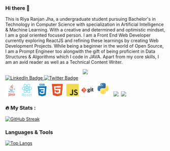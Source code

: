 ### Hi there 👋


This is Riya Ranjan Jha, a undergraduate student pursuing Bachelor's in Technology in Computer Science with specialization in Artificial Intelligence & Machine Learning. With a creative and determined and optimistic mindset, I am a goal oriented focused person. I am a Front End Web Developer currently exploring ReactJS and refining these learnings by creating Web Development Projects. While being a beginner in the world of Open Source, I am a Prompt Engineer too alongwith the gift of being proficient in Data Structures & Algorithms which I code in JAVA. Apart from my core skills, I am an avid reader as well as a Technical Content Writer. 

<div id="header" align="center">
  <img src="https://github.githubassets.com/assets/github-octocat-13c86b8b336d.png" width="100"/>
</div>

<div id="badges">
  <a href="www.linkedin.com/in/riya-ranjan-jha-751688249">
    <img src="https://img.shields.io/badge/LinkedIn-blue?style=for-the-badge&logo=linkedin&logoColor=white" alt="LinkedIn Badge"/>
  </a>
  <a href="https://twitter.com/RiyaJha25892">
    <img src="https://img.shields.io/badge/Twitter-blue?style=for-the-badge&logo=twitter&logoColor=white" alt="Twitter Badge"/>
  </a>
</div>

<div>
  <img src="https://github.com/devicons/devicon/blob/master/icons/java/java-original-wordmark.svg" title="Java" alt="Java" width="40" height="40"/>&nbsp;
  <img src="https://github.com/devicons/devicon/blob/master/icons/react/react-original-wordmark.svg" title="React" alt="React" width="40" height="40"/>&nbsp;
  <img src="https://github.com/devicons/devicon/blob/master/icons/css3/css3-plain-wordmark.svg"  title="CSS3" alt="CSS" width="40" height="40"/>&nbsp;
  <img src="https://github.com/devicons/devicon/blob/master/icons/html5/html5-original.svg" title="HTML5" alt="HTML" width="40" height="40"/>&nbsp;
  <img src="https://github.com/devicons/devicon/blob/master/icons/javascript/javascript-original.svg" title="JavaScript" alt="JavaScript" width="40" height="40"/>&nbsp;
  <img src="https://github.com/devicons/devicon/blob/master/icons/git/git-original-wordmark.svg" title="Git" **alt="Git" width="40" height="40"/>
  <img width=50px src="https://raw.githubusercontent.com/github/explore/80688e429a7d4ef2fca1e82350fe8e3517d3494d/topics/python/python.png">&nbsp;
  <img width=50px src="https://upload.wikimedia.org/wikipedia/commons/1/18/C_Programming_Language.svg">&nbsp;
  <img width=50px src="https://brandslogos.com/wp-content/uploads/images/large/java-logo-1.png">&nbsp;
  
</div>

### :fire: My Stats :

[![GitHub Streak](http://github-readme-streak-stats.herokuapp.com?user=riya-rjha&theme=dark&background=000000)](https://git.io/streak-stats)

### Languages & Tools
[![Top Langs](https://github-readme-stats.vercel.app/api/top-langs/?username=riya-rjha)](https://github.com/anuraghazra/github-readme-stats)

### 
